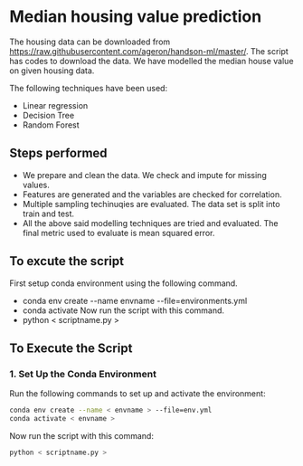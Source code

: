 # Median housing value prediction

The housing data can be downloaded from https://raw.githubusercontent.com/ageron/handson-ml/master/. The script has codes to download the data. We have modelled the median house value on given housing data. 

The following techniques have been used: 

 - Linear regression
 - Decision Tree
 - Random Forest

## Steps performed
 - We prepare and clean the data. We check and impute for missing values.
 - Features are generated and the variables are checked for correlation.
 - Multiple sampling techinuqies are evaluated. The data set is split into train and test.
 - All the above said modelling techniques are tried and evaluated. The final metric used to evaluate is mean squared error.

## To excute the script
First setup conda environment using the following command.
 - conda env create --name envname --file=environments.yml
 - conda activate <envname>
Now run the script with this command.
 - python < scriptname.py >



## To Execute the Script

### 1. Set Up the Conda Environment
Run the following commands to set up and activate the environment:
```bash
conda env create --name < envname > --file=env.yml
conda activate < envname >
```
Now run the script with this command:
```bash
python < scriptname.py >
```

